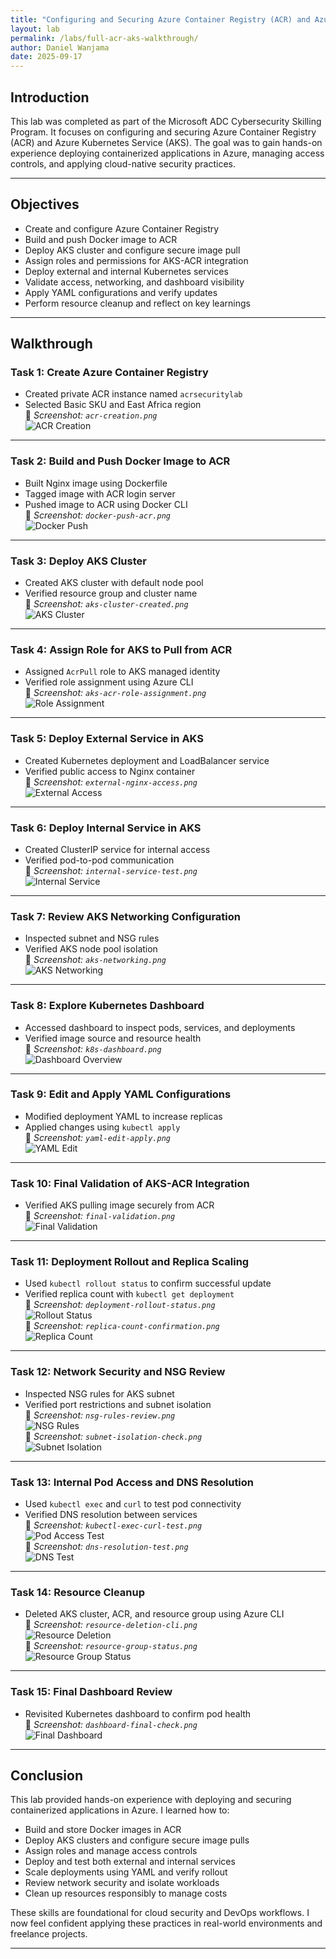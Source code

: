 ```yaml
---
title: "Configuring and Securing Azure Container Registry (ACR) and Azure Kubernetes Service (AKS)"
layout: lab
permalink: /labs/full-acr-aks-walkthrough/
author: Daniel Wanjama
date: 2025-09-17
---
```


## Introduction

This lab was completed as part of the Microsoft ADC Cybersecurity Skilling Program. It focuses on configuring and securing Azure Container Registry (ACR) and Azure Kubernetes Service (AKS). The goal was to gain hands-on experience deploying containerized applications in Azure, managing access controls, and applying cloud-native security practices.

---

## Objectives

- Create and configure Azure Container Registry  
- Build and push Docker image to ACR  
- Deploy AKS cluster and configure secure image pull  
- Assign roles and permissions for AKS-ACR integration  
- Deploy external and internal Kubernetes services  
- Validate access, networking, and dashboard visibility  
- Apply YAML configurations and verify updates  
- Perform resource cleanup and reflect on key learnings  

---

## Walkthrough

### Task 1: Create Azure Container Registry

- Created private ACR instance named `acrsecuritylab`  
- Selected Basic SKU and East Africa region  
📸 *Screenshot: `acr-creation.png`*  
![ACR Creation](../../assets/images/labs/acr-creation.png)

---

### Task 2: Build and Push Docker Image to ACR

- Built Nginx image using Dockerfile  
- Tagged image with ACR login server  
- Pushed image to ACR using Docker CLI  
📸 *Screenshot: `docker-push-acr.png`*  
![Docker Push](../../assets/images/labs/docker-push-acr.png)

---

### Task 3: Deploy AKS Cluster

- Created AKS cluster with default node pool  
- Verified resource group and cluster name  
📸 *Screenshot: `aks-cluster-created.png`*  
![AKS Cluster](../../assets/images/labs/aks-cluster-created.png)

---

### Task 4: Assign Role for AKS to Pull from ACR

- Assigned `AcrPull` role to AKS managed identity  
- Verified role assignment using Azure CLI  
📸 *Screenshot: `aks-acr-role-assignment.png`*  
![Role Assignment](../../assets/images/labs/aks-acr-role-assignment.png)

---

### Task 5: Deploy External Service in AKS

- Created Kubernetes deployment and LoadBalancer service  
- Verified public access to Nginx container  
📸 *Screenshot: `external-nginx-access.png`*  
![External Access](../../assets/images/labs/external-nginx-access.png)

---

### Task 6: Deploy Internal Service in AKS

- Created ClusterIP service for internal access  
- Verified pod-to-pod communication  
📸 *Screenshot: `internal-service-test.png`*  
![Internal Service](../../assets/images/labs/internal-service-test.png)

---

### Task 7: Review AKS Networking Configuration

- Inspected subnet and NSG rules  
- Verified AKS node pool isolation  
📸 *Screenshot: `aks-networking.png`*  
![AKS Networking](../../assets/images/labs/aks-networking.png)

---

### Task 8: Explore Kubernetes Dashboard

- Accessed dashboard to inspect pods, services, and deployments  
- Verified image source and resource health  
📸 *Screenshot: `k8s-dashboard.png`*  
![Dashboard Overview](../../assets/images/labs/k8s-dashboard.png)

---

### Task 9: Edit and Apply YAML Configurations

- Modified deployment YAML to increase replicas  
- Applied changes using `kubectl apply`  
📸 *Screenshot: `yaml-edit-apply.png`*  
![YAML Edit](../../assets/images/labs/yaml-edit-apply.png)

---

### Task 10: Final Validation of AKS-ACR Integration

- Verified AKS pulling image securely from ACR  
📸 *Screenshot: `final-validation.png`*  
![Final Validation](../../assets/images/labs/final-validation.png)

---

### Task 11: Deployment Rollout and Replica Scaling

- Used `kubectl rollout status` to confirm successful update  
- Verified replica count with `kubectl get deployment`  
📸 *Screenshot: `deployment-rollout-status.png`*  
![Rollout Status](../../assets/images/labs/deployment-rollout-status.png)  
📸 *Screenshot: `replica-count-confirmation.png`*  
![Replica Count](../../assets/images/labs/replica-count-confirmation.png)

---

### Task 12: Network Security and NSG Review

- Inspected NSG rules for AKS subnet  
- Verified port restrictions and subnet isolation  
📸 *Screenshot: `nsg-rules-review.png`*  
![NSG Rules](../../assets/images/labs/nsg-rules-review.png)  
📸 *Screenshot: `subnet-isolation-check.png`*  
![Subnet Isolation](../../assets/images/labs/subnet-isolation-check.png)

---

### Task 13: Internal Pod Access and DNS Resolution

- Used `kubectl exec` and `curl` to test pod connectivity  
- Verified DNS resolution between services  
📸 *Screenshot: `kubectl-exec-curl-test.png`*  
![Pod Access Test](../../assets/images/labs/kubectl-exec-curl-test.png)  
📸 *Screenshot: `dns-resolution-test.png`*  
![DNS Test](../../assets/images/labs/dns-resolution-test.png)

---

### Task 14: Resource Cleanup

- Deleted AKS cluster, ACR, and resource group using Azure CLI  
📸 *Screenshot: `resource-deletion-cli.png`*  
![Resource Deletion](../../assets/images/labs/resource-deletion-cli.png)  
📸 *Screenshot: `resource-group-status.png`*  
![Resource Group Status](../../assets/images/labs/resource-group-status.png)

---

### Task 15: Final Dashboard Review

- Revisited Kubernetes dashboard to confirm pod health  
📸 *Screenshot: `dashboard-final-check.png`*  
![Final Dashboard](../../assets/images/labs/dashboard-final-check.png)

---

## Conclusion

This lab provided hands-on experience with deploying and securing containerized applications in Azure. I learned how to:

- Build and store Docker images in ACR  
- Deploy AKS clusters and configure secure image pulls  
- Assign roles and manage access controls  
- Deploy and test both external and internal services  
- Scale deployments using YAML and verify rollout  
- Review network security and isolate workloads  
- Clean up resources responsibly to manage costs  

These skills are foundational for cloud security and DevOps workflows. I now feel confident applying these practices in real-world environments and freelance projects.

---
